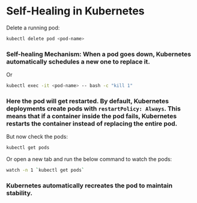 # Self-Healing in Kubernetes

Delete a running pod:
```sh
kubectl delete pod <pod-name>
```
### Self-healing Mechanism: When a pod goes down, Kubernetes automatically schedules a new one to replace it.

Or

```sh
kubectl exec -it <pod-name> -- bash -c "kill 1"
```
### Here the pod will get restarted. By default, Kubernetes deployments create pods with `restartPolicy: Always`. This means that if a container inside the pod fails, Kubernetes restarts the container instead of replacing the entire pod.

But now check the pods:
```sh
kubectl get pods
```
Or open a new tab and run the below command to watch the pods:
```sh
watch -n 1 `kubectl get pods`
```

### Kubernetes automatically recreates the pod to maintain stability.
